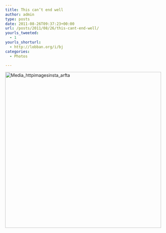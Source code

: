 ```yaml
---
title: This can’t end well
author: admin
type: posts
date: 2011-08-26T09:37:23+00:00
url: /posts/2011/08/26/this-cant-end-well/
yourls_tweeted:
  - 1
yourls_shorturl:
  - http://lobban.org/i/bj
categories:
  - Photos

---
```

<div class='posterous_autopost'>
  <a href="http://instagr.am/p/LSh51/"></p> 
  
  <div class='p_embed p_image_embed'>
    <a href="http://posterous.com/getfile/files.posterous.com/nonimage/BjGlmzpdBGbJxfqyotHvJmvlFCCcBqdxlIFdeqfjeFoFtBbFJGhdgfCEoctH/media_httpimagesinsta_ArFtA.jpg.scaled1000.jpg"><img alt="Media_httpimagesinsta_arfta" height="500" src="https://posterous.com/getfile/files.posterous.com/nonimage/BjGlmzpdBGbJxfqyotHvJmvlFCCcBqdxlIFdeqfjeFoFtBbFJGhdgfCEoctH/media_httpimagesinsta_ArFtA.jpg.scaled500.jpg" width="500" /></a>
  </div>
  
  <p>
    </a></div>